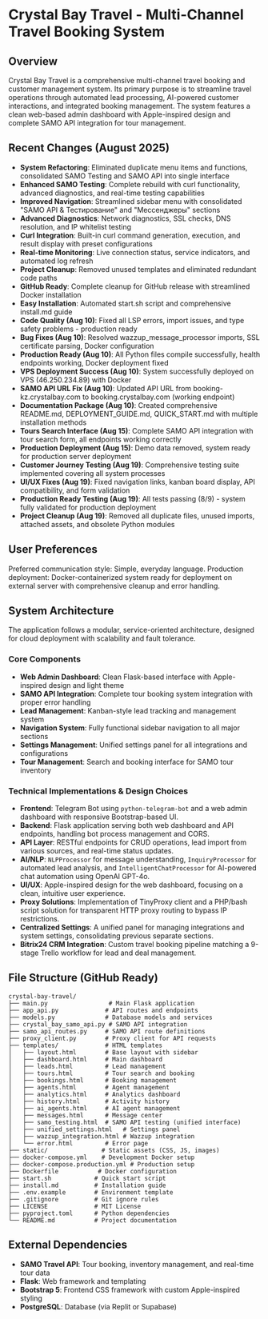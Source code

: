 # Crystal Bay Travel - Multi-Channel Travel Booking System

## Overview

Crystal Bay Travel is a comprehensive multi-channel travel booking and customer management system. Its primary purpose is to streamline travel operations through automated lead processing, AI-powered customer interactions, and integrated booking management. The system features a clean web-based admin dashboard with Apple-inspired design and complete SAMO API integration for tour management.

## Recent Changes (August 2025)

- **System Refactoring**: Eliminated duplicate menu items and functions, consolidated SAMO Testing and SAMO API into single interface
- **Enhanced SAMO Testing**: Complete rebuild with curl functionality, advanced diagnostics, and real-time testing capabilities
- **Improved Navigation**: Streamlined sidebar menu with consolidated "SAMO API & Тестирование" and "Мессенджеры" sections
- **Advanced Diagnostics**: Network diagnostics, SSL checks, DNS resolution, and IP whitelist testing
- **Curl Integration**: Built-in curl command generation, execution, and result display with preset configurations
- **Real-time Monitoring**: Live connection status, service indicators, and automated log refresh
- **Project Cleanup**: Removed unused templates and eliminated redundant code paths
- **GitHub Ready**: Complete cleanup for GitHub release with streamlined Docker installation
- **Easy Installation**: Automated start.sh script and comprehensive install.md guide
- **Code Quality (Aug 10)**: Fixed all LSP errors, import issues, and type safety problems - production ready
- **Bug Fixes (Aug 10)**: Resolved wazzup_message_processor imports, SSL certificate parsing, Docker configuration
- **Production Ready (Aug 10)**: All Python files compile successfully, health endpoints working, Docker deployment fixed
- **VPS Deployment Success (Aug 10)**: System successfully deployed on VPS (46.250.234.89) with Docker
- **SAMO API URL Fix (Aug 10)**: Updated API URL from booking-kz.crystalbay.com to booking.crystalbay.com (working endpoint)
- **Documentation Package (Aug 10)**: Created comprehensive README.md, DEPLOYMENT_GUIDE.md, QUICK_START.md with multiple installation methods
- **Tours Search Interface (Aug 15)**: Complete SAMO API integration with tour search form, all endpoints working correctly
- **Production Deployment (Aug 15)**: Demo data removed, system ready for production server deployment
- **Customer Journey Testing (Aug 19)**: Comprehensive testing suite implemented covering all system processes
- **UI/UX Fixes (Aug 19)**: Fixed navigation links, kanban board display, API compatibility, and form validation
- **Production Ready Testing (Aug 19)**: All tests passing (8/9) - system fully validated for production deployment
- **Project Cleanup (Aug 19)**: Removed all duplicate files, unused imports, attached assets, and obsolete Python modules

## User Preferences

Preferred communication style: Simple, everyday language.
Production deployment: Docker-containerized system ready for deployment on external server with comprehensive cleanup and error handling.

## System Architecture

The application follows a modular, service-oriented architecture, designed for cloud deployment with scalability and fault tolerance.

### Core Components
- **Web Admin Dashboard**: Clean Flask-based interface with Apple-inspired design and light theme
- **SAMO API Integration**: Complete tour booking system integration with proper error handling
- **Lead Management**: Kanban-style lead tracking and management system
- **Navigation System**: Fully functional sidebar navigation to all major sections
- **Settings Management**: Unified settings panel for all integrations and configurations
- **Tour Management**: Search and booking interface for SAMO tour inventory

### Technical Implementations & Design Choices
- **Frontend**: Telegram Bot using `python-telegram-bot` and a web admin dashboard with responsive Bootstrap-based UI.
- **Backend**: Flask application serving both web dashboard and API endpoints, handling bot process management and CORS.
- **API Layer**: RESTful endpoints for CRUD operations, lead import from various sources, and real-time status updates.
- **AI/NLP**: `NLPProcessor` for message understanding, `InquiryProcessor` for automated lead analysis, and `IntelligentChatProcessor` for AI-powered chat automation using OpenAI GPT-4o.
- **UI/UX**: Apple-inspired design for the web dashboard, focusing on a clean, intuitive user experience.
- **Proxy Solutions**: Implementation of TinyProxy client and a PHP/bash script solution for transparent HTTP proxy routing to bypass IP restrictions.
- **Centralized Settings**: A unified panel for managing integrations and system settings, consolidating previous separate sections.
- **Bitrix24 CRM Integration**: Custom travel booking pipeline matching a 9-stage Trello workflow for lead and deal management.

## File Structure (GitHub Ready)

```
crystal-bay-travel/
├── main.py                 # Main Flask application
├── app_api.py             # API routes and endpoints  
├── models.py              # Database models and services
├── crystal_bay_samo_api.py # SAMO API integration
├── samo_api_routes.py     # SAMO API route definitions
├── proxy_client.py        # Proxy client for API requests
├── templates/             # HTML templates
│   ├── layout.html        # Base layout with sidebar
│   ├── dashboard.html     # Main dashboard
│   ├── leads.html         # Lead management
│   ├── tours.html         # Tour search and booking
│   ├── bookings.html      # Booking management
│   ├── agents.html        # Agent management
│   ├── analytics.html     # Analytics dashboard
│   ├── history.html       # Activity history
│   ├── ai_agents.html     # AI agent management
│   ├── messages.html      # Message center
│   ├── samo_testing.html  # SAMO API testing (unified interface)
│   ├── unified_settings.html   # Settings panel
│   ├── wazzup_integration.html # Wazzup integration
│   └── error.html         # Error page
├── static/               # Static assets (CSS, JS, images)
├── docker-compose.yml    # Development Docker setup
├── docker-compose.production.yml # Production setup
├── Dockerfile           # Docker configuration
├── start.sh            # Quick start script
├── install.md          # Installation guide
├── .env.example        # Environment template
├── .gitignore          # Git ignore rules
├── LICENSE             # MIT License
├── pyproject.toml      # Python dependencies
└── README.md           # Project documentation
```

## External Dependencies

- **SAMO Travel API**: Tour booking, inventory management, and real-time tour data
- **Flask**: Web framework and templating
- **Bootstrap 5**: Frontend CSS framework with custom Apple-inspired styling
- **PostgreSQL**: Database (via Replit or Supabase)
```